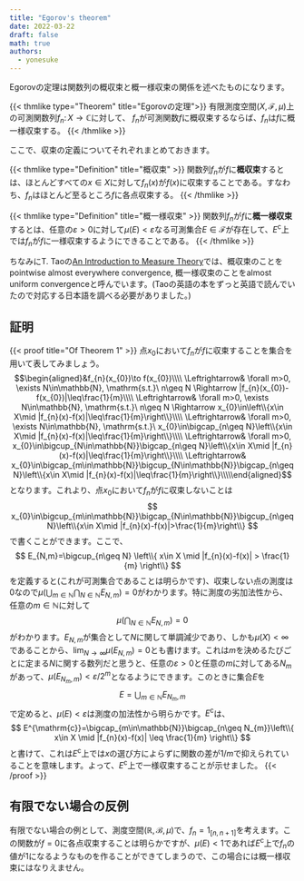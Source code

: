 ```yaml
---
title: "Egorov's theorem"
date: 2022-03-22
draft: false
math: true
authors:
  - yonesuke
---
```


Egorovの定理は関数列の概収束と概一様収束の関係を述べたものになります。

{{< thmlike type="Theorem" title="Egorovの定理">}}
有限測度空間$(X,\mathcal{F},\mu)$上の可測関数列$f_{n}\colon X\to\mathbb{C}$に対して、
$f_{n}$が可測関数$f$に概収束するならば、$f_{n}$は$f$に概一様収束する。
{{< /thmlike >}}

<!-- more -->

ここで、収束の定義についてそれぞれまとめておきます。

{{< thmlike type="Definition" title="概収束" >}}
関数列$f_{n}$が$f$に**概収束**するとは、ほとんどすべての$x\in X$に対して$f_{n}(x)$が$f(x)$に収束することである。すなわち、$f_{n}$はほとんど至るところ$f$に各点収束する。
{{< /thmlike >}}

{{< thmlike type="Definition" title="概一様収束" >}}
関数列$f_{n}$が$f$に**概一様収束**するとは、任意の$\varepsilon>0$に対して$\mu(E)<\varepsilon$なる可測集合$E\in\mathcal{F}$が存在して、$E^{\mathrm{c}}$上では$f_{n}$が$f$に一様収束するようにできることである。
{{< /thmlike >}}

ちなみにT. Taoの[An Introduction to Measure Theory](https://bookstore.ams.org/gsm-126)では、概収束のことをpointwise almost everywhere convergence, 概一様収束のことをalmost uniform convergenceと呼んでいます。(Taoの英語の本をずっと英語で読んでいたので対応する日本語を調べる必要がありました。)

## 証明
{{< proof title="Of Theorem 1" >}}
点$x_{0}$において$f_{n}$が$f$に収束することを集合を用いて表してみましょう。
$$\begin{aligned}&f_{n}(x_{0})\to f(x_{0})\\\\ \Leftrightarrow& \forall m>0, \exists N\in\mathbb{N}, \mathrm{s.t.}\ n\geq N \Rightarrow |f_{n}(x_{0})-f(x_{0})|\leq\frac{1}{m}\\\\ \Leftrightarrow& \forall m>0, \exists N\in\mathbb{N}, \mathrm{s.t.}\ n\geq N \Rightarrow x_{0}\in\left\\{x\in X\mid |f_{n}(x)-f(x)|\leq\frac{1}{m}\right\\}\\\\ \Leftrightarrow& \forall m>0, \exists N\in\mathbb{N}, \mathrm{s.t.}\ x_{0}\in\bigcap_{n\geq N}\left\\{x\in X\mid |f_{n}(x)-f(x)|\leq\frac{1}{m}\right\\}\\\\ \Leftrightarrow& \forall m>0,  x_{0}\in\bigcup_{N\in\mathbb{N}}\bigcap_{n\geq N}\left\\{x\in X\mid |f_{n}(x)-f(x)|\leq\frac{1}{m}\right\\}\\\\ \Leftrightarrow& x_{0}\in\bigcap_{m\in\mathbb{N}}\bigcup_{N\in\mathbb{N}}\bigcap_{n\geq N}\left\\{x\in X\mid |f_{n}(x)-f(x)|\leq\frac{1}{m}\right\\}\\\\\end{aligned}$$
となります。これより、点$x_{0}$において$f_{n}$が$f$に収束しないことは
$$
x_{0}\in\bigcup_{m\in\mathbb{N}}\bigcap_{N\in\mathbb{N}}\bigcup_{n\geq N}\left\\{x\in X\mid |f_{n}(x)-f(x)|>\frac{1}{m}\right\\}
$$
で書くことができます。ここで、
$$
E_{N,m}=\bigcup_{n\geq N} \left\\{ x\in X \mid |f_{n}(x)-f(x)| > \frac{1}{m} \right\\}
$$
を定義すると(これが可測集合であることは明らかです)、収束しない点の測度は0なので$\mu(\bigcup_{m\in\mathbb{N}}\bigcap_{N\in\mathbb{N}}E_{N,m})=0$がわかります。特に測度の劣加法性から、任意の$m\in\mathbb{N}$に対して
$$
\mu\left(\bigcap_{N\in\mathbb{N}}E_{N,m}\right)=0
$$
がわかります。$E_{N,m}$が集合として$N$に関して単調減少であり、しかも$\mu(X)<\infty$であることから、$\lim_{N\to\infty}\mu\left(E_{N,m}\right)=0$とも書けます。これは$m$を決めるたびごとに定まる$N$に関する数列だと思うと、任意の$\varepsilon>0$と任意の$m$に対してある$N_{m}$があって、$\mu\left(E_{N_{m},m}\right)<\varepsilon/2^{m}$となるようにできます。このときに集合$E$を
$$
E=\bigcup_{m\in\mathbb{N}}E_{N_{m},m}
$$
で定めると、$\mu(E)<\varepsilon$は測度の加法性から明らかです。$E^{\mathrm{c}}$は、
$$
E^{\mathrm{c}}=\bigcap_{m\in\mathbb{N}}\bigcap_{n\geq N_{m}}\left\\{ x\in X \mid |f_{n}(x)-f(x)| \leq \frac{1}{m} \right\\}
$$
と書けて、これは$E^{\mathrm{c}}$上では$x$の選び方によらずに関数の差が$1/m$で抑えられていることを意味します。よって、$E^{\mathrm{c}}$上で一様収束することが示せました。
{{< /proof >}}

## 有限でない場合の反例
有限でない場合の例として、測度空間$(\mathbb{R}, \mathcal{B}, \mu)$で、$f_{n}=1_{[n,n+1]}$を考えます。この関数が$f=0$に各点収束することは明らかですが、$\mu(E)<1$であれば$E^{\mathrm{c}}$上で$f_{n}$の値が1になるようなものを作ることができてしまうので、この場合には概一様収束にはなりえません。
